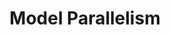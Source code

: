 ---
title: "Model Parallelism"

categories: ['']

tags: ['Model', 'Parallelism']

arabic: ['توازي النموذج']

publishers: ['معجم مصطلحات التعلم الآلي والتعلم العميق وعلم البيانات']

types: "word"

slug: ""
---